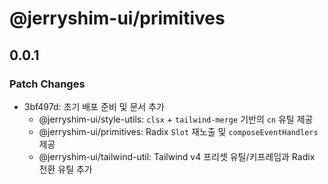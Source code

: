 # @jerryshim-ui/primitives

## 0.0.1

### Patch Changes

- 3bf497d: 초기 배포 준비 및 문서 추가
  - @jerryshim-ui/style-utils: `clsx` + `tailwind-merge` 기반의 `cn` 유틸 제공
  - @jerryshim-ui/primitives: Radix `Slot` 재노출 및 `composeEventHandlers` 제공
  - @jerryshim-ui/tailwind-util: Tailwind v4 프리셋 유틸/키프레임과 Radix 전환 유틸 추가
